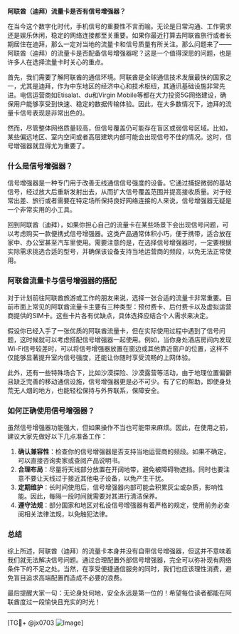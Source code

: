 **阿联酋（迪拜）流量卡是否有信号增强器？**

在当今这个数字化时代，手机信号的重要性不言而喻。无论是日常沟通、工作需求还是娱乐休闲，稳定的网络连接都至关重要。如果你最近打算去阿联酋旅行或者长期居住在迪拜，那么一定对当地的流量卡和信号质量有所关注。那么问题来了——阿联酋（迪拜）的流量卡是否配备信号增强器呢？这是一个值得深思的问题，也是许多人在选择流量卡时关心的重点。

首先，我们需要了解阿联酋的通信环境。阿联酋是全球通信技术发展最快的国家之一，尤其是迪拜，作为中东地区的经济中心和技术枢纽，其通讯基础设施非常先进。电信运营商如Etisalat、du和Virgin Mobile等都在大力投资5G网络建设，确保用户能够享受到快速、稳定的数据传输体验。因此，在大多数情况下，迪拜的流量卡信号表现是非常出色的。

然而，尽管整体网络质量较高，但信号覆盖仍可能存在盲区或弱信号区域。比如，某些偏远地区、室内空间或者高层建筑内部可能会出现信号不佳的情况。这时，信号增强器就显得尤为重要了。

### 什么是信号增强器？

信号增强器是一种专门用于改善无线通信信号强度的设备。它通过捕捉微弱的基站信号，经过放大后重新发射出去，从而扩大信号覆盖范围并提高接收质量。对于经常出差、旅行或者需要在特定场所保持良好网络连接的人来说，信号增强器无疑是一个非常实用的小工具。

回到阿联酋（迪拜），如果你担心自己的流量卡在某些场景下会出现信号问题，可以考虑购买一款便携式信号增强器。这类产品通常体积小巧，便于携带，适合放在家中、办公室甚至汽车里使用。需要注意的是，在选择信号增强器时，一定要根据实际需求挑选合适的型号，并确保该设备支持当地运营商的频段，以免无法正常使用。

### 阿联酋流量卡与信号增强器的搭配

对于计划前往阿联酋旅游或工作的朋友来说，选择一张合适的流量卡非常重要。目前市面上常见的阿联酋流量卡主要有三种类型：预付费卡、后付费卡以及虚拟运营商提供的SIM卡。这些卡片各有优缺点，具体选择应结合个人需求来决定。

假设你已经入手了一张优质的阿联酋流量卡，但在实际使用过程中遇到了信号问题，这时候就可以考虑搭配信号增强器一起使用。例如，当你身处酒店房间内发现Wi-Fi信号较差时，可以将信号增强器放置在窗边或其他靠近窗户的位置，这样不仅能够显著提升室内信号强度，还能让你随时享受流畅的上网体验。

此外，还有一些特殊场合下，比如沙漠探险、沙漠露营等活动，由于地理位置偏僻且缺乏完善的移动通信设施，信号增强器更是必不可少。有了它的帮助，即使身处荒无人烟的地方，也能轻松保持与外界联系，保障安全。

### 如何正确使用信号增强器？

虽然信号增强器功能强大，但如果操作不当也可能带来麻烦。因此，在使用之前，建议大家先做好以下几点准备工作：

1. **确认兼容性**：检查你的信号增强器是否支持当地运营商的频段。如果不确定，可以直接咨询卖家或查阅产品说明书。
2. **合理布局**：尽量将天线部分放置在开阔地带，避免被障碍物遮挡。同时也要注意不要让天线过于接近其他电子设备，以免产生干扰。
3. **定期维护**：长时间使用后，信号增强器内部可能会积累灰尘或杂质，影响性能。因此，每隔一段时间就需要对其进行清洁保养。
4. **遵守法规**：部分国家和地区对私设信号增强器有着严格的规定，使用前务必查阅相关法律法规，以免触犯法律。

### 总结

综上所述，阿联酋（迪拜）的流量卡本身并没有自带信号增强器，但这并不意味着我们就无法解决信号问题。通过合理配置外部信号增强器，完全可以弥补现有网络条件下的不足之处。当然，在享受便捷通信服务的同时，我们也应该理性消费，避免盲目追求高端配置而造成不必要的浪费。

最后提醒大家一句：无论身处何地，安全永远是第一位的！希望每位读者都能在阿联酋度过一段愉快且充实的时光！

---

[TG💪+ @jx0703 ![Image](https://github.com/user-attachments/assets/dbca1d08-cadb-493c-b0ec-ad6f7a83f270)]
